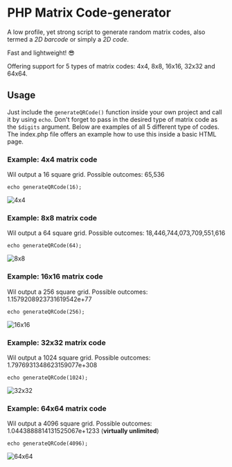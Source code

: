 # PHP Matrix Code-generator

A low profile, yet strong script to generate random matrix codes, also termed a *2D barcode* or simply a *2D code*.

Fast and lightweight! :sunglasses:

Offering support for 5 types of matrix codes: 4x4, 8x8, 16x16, 32x32 and 64x64.

## Usage

Just include the `generateQRCode()` function inside your own project and call it by using `echo`. Don't forget to pass in the desired type of matrix code as the `$digits` argument. Below are examples of all 5 different type of codes. The index.php file offers an example  how to use this inside a basic HTML page.

### Example: 4x4 matrix code

Wil output a 16 square grid. Possible outcomes: 65,536

`echo generateQRCode(16);`

![4x4](https://user-images.githubusercontent.com/9900754/156372669-0c38acac-7203-4996-b798-068facce075a.png)

### Example: 8x8 matrix code

Wil output a 64 square grid. Possible outcomes: 18,446,744,073,709,551,616

`echo generateQRCode(64);`

![8x8](https://user-images.githubusercontent.com/9900754/156373003-0b08f6d5-efa4-4461-bf28-bd0186ed18c6.png)

### Example: 16x16 matrix code

Wil output a 256 square grid. Possible outcomes: 1.1579208923731619542e+77

`echo generateQRCode(256);`

![16x16](https://user-images.githubusercontent.com/9900754/156373814-ed163141-97d3-4f92-bdc4-be906e7d6675.png)

### Example: 32x32 matrix code

Wil output a 1024 square grid. Possible outcomes: 1.7976931348623159077e+308

`echo generateQRCode(1024);`

![32x32](https://user-images.githubusercontent.com/9900754/156374664-e667aaa1-d4d2-4960-98ed-487f220769ca.png)

### Example: 64x64 matrix code

Wil output a 4096 square grid. Possible outcomes: 1.0443888814131525067e+1233 (**virtually unlimited**)

`echo generateQRCode(4096);`

![64x64](https://user-images.githubusercontent.com/9900754/156375120-cdabd525-e6a5-4fed-aeb6-3bd11c9c6a68.png)
